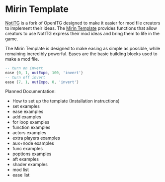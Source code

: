 # Mirin Template
[NotITG](https://notitg.heysora.net) is a fork of OpenITG designed to make it easier for mod file creators to implement their ideas. The [Mirin Template](https://www.github.com/XeroOl/notitg-mirin) provides functions that allow creators to use NotITG express their mod ideas and bring them to life in the game.

The Mirin Template is designed to make easing as simple as possible, while remaining incredibly powerful. Eases are the basic building blocks used to make a mod file.

```lua
-- turn on invert
ease {0, 1, outExpo, 100, 'invert'}
-- turn off invert
ease {7, 1, outExpo, 0, 'invert'}
```


Planned Documentation:
* How to set up the template (Installation instructions)
* set examples
* ease examples
* add examples
* for loop examples
* function examples
* actors examples
* extra players examples
* aux+node examples
* func examples
* poptions examples
* aft examples
* shader examples
* mod list
* ease list